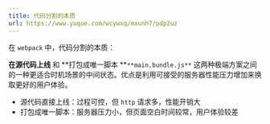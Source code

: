 ```yaml
---
title: 代码分割的本质
url: https://www.yuque.com/wcywxq/mxunh7/pdp2uz
---
```


在 `webpack` 中，代码分割的本质：

**在源代码上线** 和 **打包成唯一脚本 **`**main.bundle.js**` 这两种极端方案之间的一种更适合时机场景的中间状态。优点是利用可接受的服务器性能压力增加来换取更好的用户体验。

- 源代码直接上线：过程可控，但 `http` 请求多，性能开销大
- 打包成唯一脚本：服务器压力小，但页面空白时间较常，用户体验较差
